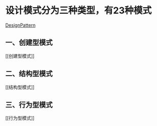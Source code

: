 
# 设计模式分为三种类型，有23种模式

[DesignPattern](DesignPattern)

## 一、创建型模式
[[创建型模式]]

## 二、结构型模式

[[结构型模式]]


## 三、行为型模式

[[行为型模式]]


